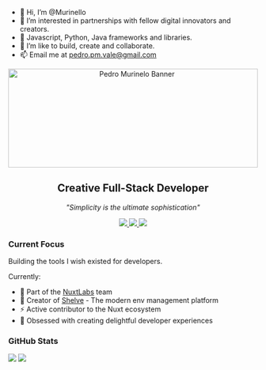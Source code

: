 - 👋 Hi, I’m @Murinello
- 👀 I’m interested in partnerships with fellow digital innovators and creators. 
- 🌱 Javascript, Python, Java frameworks and libraries. 
- 💞️ I’m like to build, create and collaborate. 
- 📫 Email me at pedro.pm.vale@gmail.com 

<!---
Murinello/Murinello is a ✨ special ✨ repository because its `README.md` (this file) appears on your GitHub profile.
You can click the Preview link to take a look at your changes.
--->

<div align="center">
  <img src="" alt="Pedro Murinelo Banner" width="100%" height="200" style="object-fit: cover;">
  
  ## Creative Full-Stack Developer
  
  *"Simplicity is the ultimate sophistication"*
</div>

<div align="center">
  <a href="https://twitter.com/PedroMurinelo">
    <img src="https://img.shields.io/badge/Twitter-black?style=for-the-badge&logo=x&logoColor=white" />
  </a>
  <a href="https://www.linkedin.com/in/pedromurinelo">
    <img src="https://img.shields.io/badge/LinkedIn-black?style=for-the-badge&logo=linkedin&logoColor=white" />
  </a>
  <a href="https://www.tiktok.com/@pedromurinelo">
    <img src="https://p16-sign-useast2a.tiktokcdn.com/tos-useast2a-avt-0068-euttp/42631572ce3ba5825cb026865ac9e72c~tplv-tiktokx-cropcenter:1080:1080.jpeg?dr=10399&refresh_token=b343f094&x-expires=1751457600&x-signature=XEyj31oxVeZ9jh4QPmX8v15Btz4%3D&t=4d5b0474&ps=13740610&shp=a5d48078&shcp=81f88b70&idc=no1a?style=for-the-badge&logo=About.me&logoColor=white" />
  </a>
</div>

### Current Focus

Building the tools I wish existed for developers.

Currently:
- 💚 Part of the [NuxtLabs](https://nuxtlabs.com) team
- 🚀 Creator of [Shelve](https://shelve.cloud) - The modern env management platform
- ⚡️ Active contributor to the Nuxt ecosystem
- 🎨 Obsessed with creating delightful developer experiences

### GitHub Stats

<div align="left">
  <img src="https://streak-stats.demolab.com?user=Murinelo&theme=dark&hide_border=true&background=000000" />
  <img src="https://github-readme-stats.vercel.app/api?username=murinelo&show_icons=true&theme=dark&hide_border=true&hide_title=true&count_private=true&bg_color=000000" />
</div>
